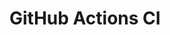 # GitHub Actions CI




























































































































































































































































































































































































































































































































































































































































































































































































































































































































































































































































































































































































































































































































































































































































































































































